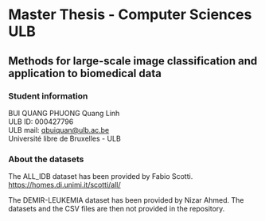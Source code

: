 # Master Thesis - Computer Sciences ULB 
## Methods for large-scale image classification and application to biomedical data

### Student information
BUI QUANG PHUONG Quang Linh <br /> 
ULB ID: 000427796 <br />
ULB mail: qbuiquan@ulb.ac.be <br /> 
Université libre de Bruxelles - ULB <br />

### About the datasets
The ALL_IDB dataset has been provided by Fabio Scotti.
https://homes.di.unimi.it/scotti/all/ 

The DEMIR-LEUKEMIA dataset has been provided by Nizar Ahmed. 
The datasets and the CSV files are then not provided in the repository.
